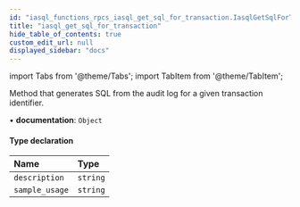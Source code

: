 ```yaml
---
id: "iasql_functions_rpcs_iasql_get_sql_for_transaction.IasqlGetSqlForTransaction"
title: "iasql_get_sql_for_transaction"
hide_table_of_contents: true
custom_edit_url: null
displayed_sidebar: "docs"
---
```


import Tabs from '@theme/Tabs';
import TabItem from '@theme/TabItem';

Method that generates SQL from the audit log for a given transaction identifier.

• **documentation**: `Object`

#### Type declaration

| Name | Type |
| :------ | :------ |
| `description` | `string` |
| `sample_usage` | `string` |
